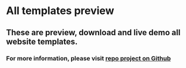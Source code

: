 # All templates preview

## These are preview, download and live demo all website templates.

### For more information, please visit [repo project on Github](https://github.com/nguyenhhoa03/website-templates)